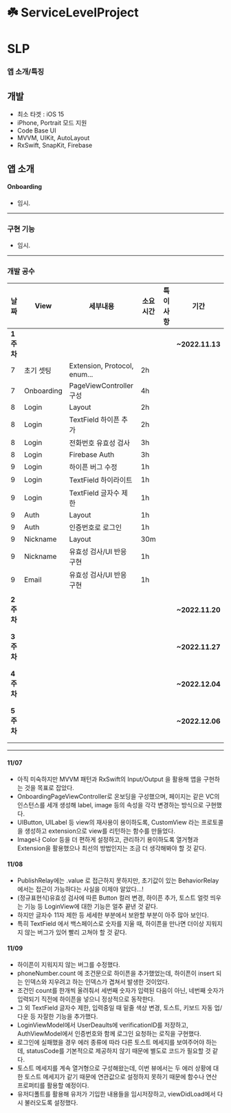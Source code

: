 # ☘️ ServiceLevelProject

# SLP  

### 앱 소개/특징
## 개발
- 최소 타겟 : iOS 15
- iPhone, Portrait 모드 지원
- Code Base UI
- MVVM, UIKit, AutoLayout
- RxSwift, SnapKit, Firebase  

## 앱 소개
#### Onboarding
- 임시.

-------------

### 구현 기능
- 임시.

-------------

### 개발 공수
| 날짜 | View | 세부내용 | 소요시간 | 특이사항 | 기간 |
| --- | --- | --- | --- | --- | --- |
| **1주차** |  |  |  |  | **~2022.11.13** |
| 7 | 초기 셋팅 | Extension, Protocol, enum... | 2h |  |  |
| 7 | Onboarding | PageViewController 구성 | 4h |  |  |
| 8 | Login | Layout | 2h |  |  |
| 8 | Login | TextField 하이픈 추가 | 2h |  |  |
| 8 | Login | 전화번호 유효성 검사 | 3h |  |  |
| 8 | Login | Firebase Auth | 3h |  |  |
| 9 | Login | 하이픈 버그 수정 | 1h |  |  |
| 9 | Login | TextField 하이라이트 | 1h |  |  |
| 9 | Login | TextField 글자수 제한 | 1h |  |  |
| 9 | Auth | Layout | 1h |  |  |
| 9 | Auth | 인증번호로 로그인 | 1h |  |  |
| 9 | Nickname | Layout | 30m |  |  |
| 9 | Nickname | 유효성 검사/UI 반응 구현 | 1h |  |  |
| 9 | Email | 유효성 검사/UI 반응 구현 | 1h |  |  |
|  |  |  |  |  |  |
| **2주차** |  |  |  |  | **~2022.11.20** |
|  |  |  |  |  |  |
|  |  |  |  |  |  |
| **3주차** |  |  |  |  | **~2022.11.27** |
|  |  |  |  |  |  |
|  |  |  |  |  |  |
| **4주차** |  |  |  |  | **~2022.12.04** |
|  |  |  |  |  |  |
|  |  |  |  |  |  |
| **5주차** |  |  |  |  | **~2022.12.06** |
|  |  |  |  |  |  |
|  |  |  |  |  |  |
-------------
#### 11/07
- 아직 미숙하지만 MVVM 패턴과 RxSwift의 Input/Output 을 활용해 앱을 구현하는 것을 목표로 잡았다.
- OnboardingPageViewController로 온보딩을 구성했으며, 페이지는 같은 VC의 인스턴스를 세개 생성해 label, image 등의 속성을 각각 변경하는 방식으로 구현했다.
- UIButton, UILabel 등 view의 재사용이 용이하도록, CustomView 라는 프로토콜을 생성하고 extension으로 view를 리턴하는 함수를 만들었다.
- Image나 Color 등을 더 편하게 설정하고, 관리하기 용이하도록 열거형과 Extension을 활용했으나 최선의 방법인지는 조금 더 생각해봐야 할 것 같다.

#### 11/08
- PublishRelay에는 .value 로 접근하지 못하지만, 초기값이 있는 BehaviorRelay에서는 접근이 가능하다는 사실을 이제야 알았다...!
- (정규표현식)유효성 검사에 따른 Button 컬러 변경, 하이픈 추가, 토스트 얼럿 띄우는 기능 등 LoginView에 대한 기능은 얼추 끝낸 것 같다.
- 하지만 글자수 11자 제한 등 세세한 부분에서 보완할 부분이 아주 많아 보인다.
- 특히 TextField 에서 백스페이스로 숫자를 지울 때, 하이픈을 만나면 더이상 지워지지 않는 버그가 있어 빨리 고쳐야 할 것 같다.

#### 11/09
- 하이픈이 지워지지 않는 버그를 수정했다.
- phoneNumber.count 에 조건문으로 하이픈을 추가했었는데, 하이픈이 insert 되는 인덱스와 지우려고 하는 인덱스가 겹쳐서 발생한 것이었다.
- 조건인 count를 한개씩 올려줘서 세번째 숫자가 입력된 다음이 아닌, 네번째 숫자가 입력되기 직전에 하이픈을 넣으니 정상적으로 동작한다.
- 그 외 TextField 글자수 제한, 입력중일 때 밑줄 색상 변경, 토스트, 키보드 자동 업/다운 등 자잘한 기능을 추가했다.
- LoginViewModel에서 UserDeaults에 verificationID를 저장하고, AuthViewModel에서 인증번호와 함께 로그인 요청하는 로직을 구현했다.
- 로그인에 실패했을 경우 에러 종류에 따라 다른 토스트 메세지를 보여주어야 하는데, statusCode를 기본적으로 제공하지 않기 때문에 별도로 코드가 필요할 것 같다.
- 토스트 메세지를 계속 열거형으로 구성해왔는데, 이번 뷰에서는 두 에러 상황에 대한 토스트 메세지가 같기 때문에 연관값으로 설정하지 못하기 때문에 함수나 연산 프로퍼티를 활용할 예정이다.
- 유저디폴트를 활용해 유저가 기입한 내용들을 임시저장하고, viewDidLoad에서 다시 불러오도록 설정했다.
